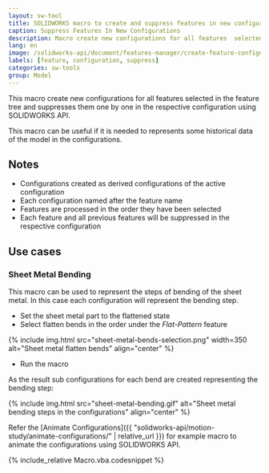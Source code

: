 ```yaml
---
layout: sw-tool
title: SOLIDWORKS macro to create and suppress features in new configurations
caption: Suppress Features In New Configurations
description: Macro create new configurations for all features  selected in the feature tree and suppresses them one by one in the respective configuration using SOLIDWORKS API
lang: en
image: /solidworks-api/document/features-manager/create-feature-configurations/sheet-metal-bends-selection.png
labels: [feature, configuration, suppress]
categories: sw-tools
group: Model
---
```

This macro create new configurations for all features selected in the feature tree and suppresses them one by one in the respective configuration using SOLIDWORKS API.

This macro can be useful if it is needed to represents some historical data of the model in the configurations.

## Notes

* Configurations created as derived configurations of the active configuration
* Each configuration named after the feature name
* Features are processed in the order they have been selected
* Each feature and all previous features will be suppressed in the respective configuration

## Use cases

### Sheet Metal Bending

This macro can be used to represent the steps of bending of the sheet metal. In this case each configuration will represent the bending step.

* Set the sheet metal part to the flattened state
* Select flatten bends in the order under the *Flat-Pattern* feature

{% include img.html src="sheet-metal-bends-selection.png" width=350 alt="Sheet metal flatten bends" align="center" %}

* Run the macro

As the result sub configurations for each bend are created representing the bending step:

{% include img.html src="sheet-metal-bending.gif" alt="Sheet metal bending steps in the configurations" align="center" %}

Refer the [Animate Configurations]({{ "solidworks-api/motion-study/animate-configurations/" | relative_url }}) for example macro to animate the configurations using SOLIDWORKS API.

{% include_relative Macro.vba.codesnippet %}
